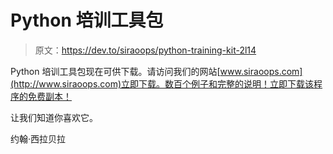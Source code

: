 # Python 培训工具包

> 原文：<https://dev.to/siraoops/python-training-kit-2l14>

Python 培训工具包现在可供下载。请访问我们的网站[www.siraoops.com](http://www.siraoops.com)立即下载。数百个例子和完整的说明！立即下载该程序的免费副本！

让我们知道你喜欢它。

约翰·西拉贝拉